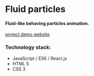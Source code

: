 # Fluid particles

#### Fluid-like behaving particles animation.

[project demo website](http://users.pja.edu.pl/~s17335/fluid-particles/)

### Technology stack:
* JavaScript / ES6 / React.js
* HTML 5
* CSS 3

